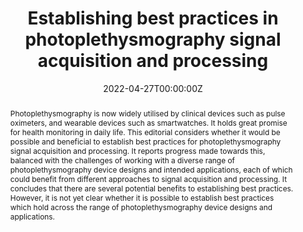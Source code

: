 ---
title: "Establishing best practices in photoplethysmography signal acquisition and processing"

# Authors
# If you created a profile for a user (e.g. the default `admin` user), write the username (folder name) here 
# and it will be replaced with their full name and linked to their profile.
authors:
- admin
- Kristjan Pilt
- Panicos Kyriacou

date: "2022-04-27T00:00:00Z"
doi: ""

# Schedule page publish date (NOT publication's date).
publishDate: "2017-01-01T00:00:00Z"

# Publication type.
# Legend: 0 = Uncategorized; 1 = Conference paper; 2 = Journal article;
# 3 = Preprint / Working Paper; 4 = Report; 5 = Book; 6 = Book section;
# 7 = Thesis; 8 = Patent
publication_types: ["2"]

# Publication name and optional abbreviated publication name.
publication: In *Physiological Measurement*
publication_short: In *Phys Meas.*

abstract: Photoplethysmography is now widely utilised by clinical devices such as pulse oximeters, and wearable devices such as smartwatches. It holds great promise for health monitoring in daily life. This editorial considers whether it would be possible and beneficial to establish best practices for photoplethysmography signal acquisition and processing. It reports progress made towards this, balanced with the challenges of working with a diverse range of photoplethysmography device designs and intended applications, each of which could benefit from different approaches to signal acquisition and processing. It concludes that there are several potential benefits to establishing best practices. However, it is not yet clear whether it is possible to establish best practices which hold across the range of photoplethysmography device designs and applications.

# Summary. An optional shortened abstract.
summary: An editorial on whether it would be possible and beneficial to establish best practices for photoplethysmography signal acquisition and processing.

tags:
- photoplethysmography

# Display this page in the Featured widget?
featured: true

# Custom links (uncomment lines below)
links:
- name: Accepted manuscript
  url: https://www.repository.cam.ac.uk/handle/1810/336485

url_pdf: ''

# Featured image
# To use, add an image named `featured.jpg/png` to your page's folder. 
image:
  caption: 'Image credit: [**P. Charlton**](https://commons.wikimedia.org/wiki/File:Max_Health_Band.jpg) ([CC BY 4.0](https://creativecommons.org/licenses/by/4.0/))'
  focal_point: ""
  preview_only: false

# Associated Projects (optional).
#   Associate this publication with one or more of your projects.
#   Simply enter your project's folder or file name without extension.
#   E.g. `internal-project` references `content/project/internal-project/index.md`.
#   Otherwise, set `projects: []`.
projects:
- understanding ppg

---